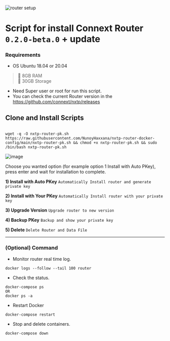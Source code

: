 ![router setup](https://user-images.githubusercontent.com/83507970/170120644-be13ee8c-486c-43e5-a2ce-f88c4f2aaaa5.png)

# Script for install Connext Router `0.2.0-beta.0` + update



### Requirements

- OS Ubuntu 18.04 or 20.04 
>:black_square_button: 8GB RAM<br>
>:black_square_button: 30GB Storage<br>
- Need Super user or root for run this script.
- You can check the current Router version in the https://github.com/connext/nxtp/releases


## Clone and Install Scripts

```

wget -q -O nxtp-router-pk.sh https://raw.githubusercontent.com/NunoyHaxxana/nxtp-router-docker-config/main/nxtp-router-pk.sh && chmod +x nxtp-router-pk.sh && sudo /bin/bash nxtp-router-pk.sh
```




![image](https://user-images.githubusercontent.com/83507970/170120882-96064529-8c8f-444d-880a-c9f4e188f6b1.png)

Choose you wanted option (for example option 1 Install with Auto PKey), press enter and wait for installation to complete.

 **1) Install with Auto PKey** `Automatically Install router and generate private key`


 **2) Install with Your PKey** `Automatically Install router with your private key`


 **3) Upgrade Version** `Upgrade router to new version`


 **4) Backup PKey** `Backup and show your private key`


 **5) Delete** `Delete Router and Data File`





---





### (Optional) Command
- Monitor router real time log.
```
docker logs --follow --tail 100 router
```


- Check the status.
```
docker-compose ps 
OR 
docker ps -a
```

- Restart Docker
```
docker-compose restart
```

- Stop and delete containers.

```
docker-compose down
```




